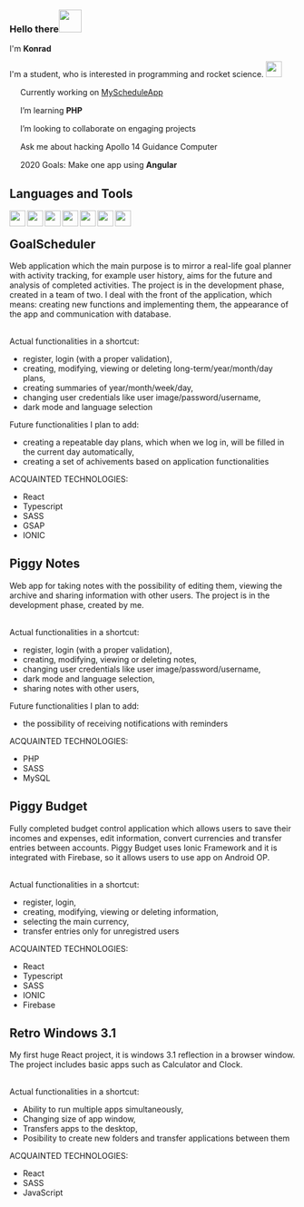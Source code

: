 ### Hello there<img width="40px" src="https://img.pngio.com/obi-wan-kenobi-png-99-images-in-collection-page-3-obi-wan-kenobi-png-525_275.png" />
I'm <b>Konrad</b>

I'm a student, who is interested in programming and rocket science. <img width="28px" src="https://www.8p-design.com/sites/default/files/styles/inline_content_screen_lg_min_1x/public/inline-images/icon-lancement_0.png" />

<img width="15px" src="https://www.flaticon.com/svg/static/icons/svg/3524/3524716.svg" /> Currently working on [MyScheduleApp](https://github.com/CcConStanTine/MyScheduleWithFront)

<img width="15px" src="https://www.flaticon.com/svg/static/icons/svg/912/912524.svg" /> I’m learning <b>PHP</b>

<img width="15px" src="https://www.flaticon.com/svg/static/icons/svg/2489/2489327.svg" /> I’m looking to collaborate on engaging projects

<img width="15px" src="https://www.flaticon.com/svg/static/icons/svg/3419/3419391.svg" /> Ask me about hacking Apollo 14 Guidance Computer 

<img width="15px" src="https://upload.wikimedia.org/wikipedia/commons/thumb/c/cf/Angular_full_color_logo.svg/1200px-Angular_full_color_logo.svg.png" /> 2020 Goals: Make one app using <b>Angular</b>

<h2>Languages and Tools</h2>
<img width="28px" align="left" src="https://cdn.worldvectorlogo.com/logos/visual-studio-code.svg" />
<img width="28px" align="left" src="https://icons-for-free.com/iconfiles/png/512/logo+react+react+js+icon-1320184811840217251.png" />
<img width="28px" align="left" src="https://miro.medium.com/max/816/1*mn6bOs7s6Qbao15PMNRyOA.png" />
<img width="28px" align="left" src="https://sass-lang.com/assets/img/styleguide/seal-color-aef0354c.png" />
<img width="28px" align="left" src="https://www.freepnglogos.com/uploads/logo-mysql-png/logo-mysql-mysql-logo-png-images-are-download-crazypng-21.png" />
<img width="28px" align="left" src="https://ionicframework.com/img/meta/logo.png" />
<img width="28px" align="left" src="https://firebase.google.com/downloads/brand-guidelines/PNG/logo-vertical.png" />

[linkedIn]: https://www.linkedin.com/in/konrad-duleba/
[piggybudget]: https://budget-app-62a0d.web.app/
[retrowindows]: https://retro-windows.web.app/

<br>

<h2>GoalScheduler</h2>
  Web application which the main purpose is to mirror a real-life goal planner with activity
  tracking, for example user history, aims for the future and analysis of completed activities.
  The project is in the development phase, created in a team of two.
  I deal with the front of the application, which means: creating new functions and  implementing them, the appearance of the app and communication with database.
  
  <br/>Actual functionalities in a shortcut:
  - register, login (with a proper validation),
  - creating, modifying, viewing or deleting long-term/year/month/day plans,
  - creating summaries of year/month/week/day,
  - changing user credentials like user image/password/username,
  - dark mode and language selection

  Future functionalities I plan to add:
  - creating a repeatable day plans, which when we log in, will be filled in the current day automatically,
  - creating a set of achivements based on application functionalities

  ACQUAINTED TECHNOLOGIES:
  - React
  - Typescript
  - SASS
  - GSAP
  - IONIC

<h2>Piggy Notes</h2>
Web app for taking notes with the possibility of editing them, viewing the archive and sharing information with other users.
The project is in the development phase, created by me.

<br/>Actual functionalities in a shortcut:
- register, login (with a proper validation),
- creating, modifying, viewing or deleting notes,
- changing user credentials like user image/password/username,
- dark mode and language selection,
- sharing notes with other users,

Future functionalities I plan to add:
- the possibility of receiving notifications with reminders 

ACQUAINTED TECHNOLOGIES:
- PHP 
- SASS
- MySQL

<h2>Piggy Budget</h2>
Fully completed budget control application which allows users to save their incomes and expenses, edit information, convert currencies and transfer entries between accounts.
Piggy Budget uses Ionic Framework and it is integrated with Firebase, so it allows users to use app on Android OP.

<br/>Actual functionalities in a shortcut:
- register, login,
- creating, modifying, viewing or deleting information,
- selecting the main currency,
- transfer entries only for unregistred users

ACQUAINTED TECHNOLOGIES:
- React
- Typescript
- SASS
- IONIC
- Firebase

<h2>Retro Windows 3.1</h2>
My first huge React project, it is windows 3.1 reflection in a browser window. The project includes basic apps such as Calculator and Clock.

<br/>Actual functionalities in a shortcut:
- Ability to run multiple apps simultaneously,
- Changing size of app window,
- Transfers apps to the desktop,
- Posibility to create new folders and transfer applications between them

ACQUAINTED TECHNOLOGIES:
- React
- SASS
- JavaScript
